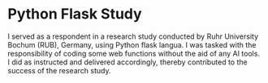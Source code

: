 # Python Flask Study

I served as a respondent in a research study conducted by Ruhr University Bochum (RUB), Germany, using Python flask langua. I was tasked with the responsibility of coding some web functions without the aid of any AI tools. I did as instructed and delivered accordingly, thereby contributed to the success of the research study. 